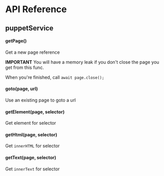 # API Reference

## puppetService

#### getPage()

Get a new page reference

**IMPORTANT**
You will have a memory leak if you don't close the page you get from this func.

When you're finished, call `await page.close();`

#### goto(page, url)

Use an existing page to goto a url

#### getElement(page, selector)

Get element for selector

#### getHtml(page, selector)

Get `innerHTML` for selector

#### getText(page, selector)

Get `innerText` for selector
